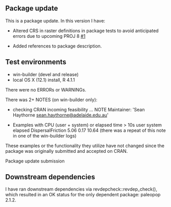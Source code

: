 ## Package update
This is a package update. In this version I have:

* Altered CRS in raster definitions in package tests to avoid anticipated 
  errors due to upcoming PROJ 8
  [#1](https://github.com/GlobalEcologyLab/poems/issues/1)

* Added references to package description.

## Test environments
* win-builder (devel and release)
* local OS X (12.1) install, R 4.1.1

There were no ERRORs or WARNINGs.

There was 2+ NOTES (on win-builder only):

* checking CRAN incoming feasibility ... NOTE
Maintainer: 'Sean Haythorne <sean.haythorne@adelaide.edu.au>'

* Examples with CPU (user + system) or elapsed time > 10s
                  user system elapsed
DispersalFriction 5.06   0.17   10.64
(there was a repeat of this note in one of the win-builder logs)

These examples or the functionality they utilize have not changed since the 
package was originally submitted and accepted on CRAN.

Package update submission

## Downstream dependencies

I have ran downstream dependencies via revdepcheck::revdep_check(), which
resulted in an OK status for the only dependent package: paleopop 2.1.2.
